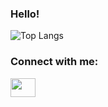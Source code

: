 <h3>Hello!</h3>

![Top Langs](https://github-readme-stats.vercel.app/api/top-langs/?username=sloaneeliza&layout=compact&hide=jupyter)

<h3 align="left">Connect with me:</h3>
<p align="left">
<a href="https://www.linkedin.com/in/sloane-wright/" target="blank"><img align="center" src="https://cdn.jsdelivr.net/npm/simple-icons@3.0.1/icons/linkedin.svg" alt="" height="30" width="40" /></a>
